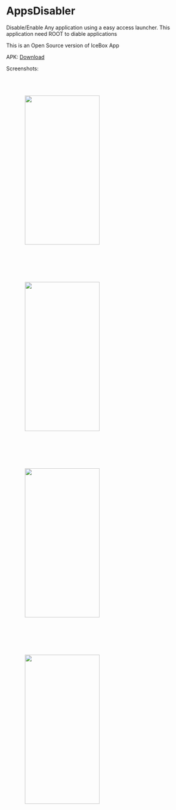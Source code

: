 # AppsDisabler
Disable/Enable Any application using a easy access launcher.
This application need ROOT to diable applications

This is an Open Source version of IceBox App

APK:
<a href="../asserts/app_disabler_SIGNED.apk" >Download </a>


Screenshots:
<div>
  <img src="../asserts/main.png" width="200" height="400" style="margin:50px 50px 50px 50px" />
  <img src="../asserts/settings.png" width="200" height="400" style="margin:50px 50px 50px 50px" />
  <img src="../asserts/apps.png" width="200" height="400" style="margin:50px 50px 50px 50px" />
  <img src="../asserts/colors.png" width="200" height="400" style="margin:50px 50px 50px 50px" />
</div>
